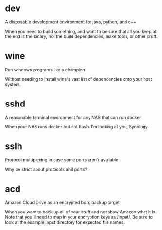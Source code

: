 # dev
A disposable development environment for java, python, and c++

When you need to build something, and want to be sure that all you keep at the end is the binary, not the build dependencies, make tools, or other cruft.

# wine
Run windows programs like a champion

Without needing to install wine's vast list of dependencies onto your host system.

# sshd
A reasonable terminal environment for any NAS that can run docker

When your NAS runs docker but not bash. I'm looking at you, Synology.

# sslh
Protocol multiplexing in case some ports aren't available

Why be strict about protocols and ports?

# acd
Amazon Cloud Drive as an encrypted borg backup target

When you want to back up all of your stuff and not show Amazon what it is. Note that you'll need to map in your encryption keys as /input/. Be sure to look at the example input directory for expected file names.
